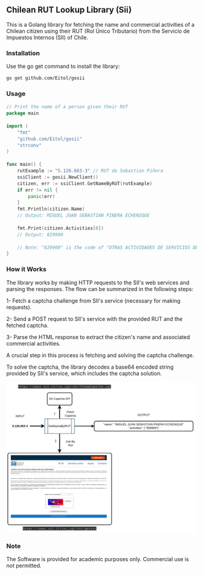 ## Chilean RUT Lookup Library (Sii)

This is a Golang library for fetching the name and commercial activities of a Chilean citizen using their RUT (Rol Único Tributario) from the Servicio de Impuestos Internos (SII) of Chile.


### Installation

Use the go get command to install the library:

```bash
go get github.com/Eitol/gosii
```

### Usage

```go
// Print the name of a person given their RUT
package main

import (
	"fmt"
	"github.com/Eitol/gosii"	
	"strconv"
)

func main() {
	rutExample := "5.126.663-3" // RUT de Sebastian Piñera
	ssiClient := gosii.NewClient()
	citizen, err := ssiClient.GetNameByRUT(rutExample)
    if err != nil {
        panic(err)
    }
	fmt.Println(citizen.Name)
	// Output: MIGUEL JUAN SEBASTIAN PINERA ECHENIQUE
	
	fmt.Print(citizen.Activities[0])
	// Output: 829900
	
	// Note: "829900" is the code of "OTRAS ACTIVIDADES DE SERVICIOS DE APOYO A LAS EMPRESAS N.C.P"	
}   
```


### How it Works
The library works by making HTTP requests to the SII's web services and parsing the responses. The flow can be summarized in the following steps:

1- Fetch a captcha challenge from SII's service (necessary for making requests).

2- Send a POST request to SII's service with the provided RUT and the fetched captcha.

3- Parse the HTML response to extract the citizen's name and associated commercial activities.

A crucial step in this process is fetching and solving the captcha challenge. 

To solve the captcha, the library decodes a base64 encoded string provided by SII's service, which includes the captcha solution.

![flow](docs/process.png)

### Note

The Software is provided for academic purposes only. Commercial use is not permitted.
